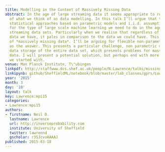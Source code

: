 ```yaml
---
title: Modelling in the Context of Massively Missing Data
abstract: In the age of large streaming data it seems appropriate to revisit the foundations
  of what we think of as data modelling. In this talk I’ll argue that traditional
  statistical approaches based on parametric models and i.i.d. assumptions are inappropriate
  for the type of large scale machine learning we need to do in the age of massive
  streaming data sets. Particularly when we realise that regardless of the size of
  data we have, it pales in comparison to the data we could have. This is the domain
  of *massively missing data*. I’ll be arguing for flexible non-parametric models
  as the answer. This presents a particular challenge, non parametric models require
  data storage of the entire data set, which presents problems for massive, streaming
  data. I will present a potential solution, but perhaps end with more questions than
  we started with.
venue: Max Planck Institute, T\"ubingen
linkpdf: http://staffwww.dcs.shef.ac.uk/people/N.Lawrence/talks/missingdata_tuebingen15.pdf
linkipynb: github/SheffieldML/notebook/blob/master/lab_classes/gprs/Low%20Rank%20Gaussian%20Processes.ipynb
year: '2015'
month: 3
day: '18'
layout: talk
key: Lawrence:mpi15
categories:
- Lawrence:mpi15
authors:
- firstname: Neil D.
  lastname: Lawrence
  url: http://inverseprobability.com
  institute: University of Sheffield
  twitter: lawrennd
  gscholar: r3SJcvoAAAAJ
published: 2015-03-18
---
```

